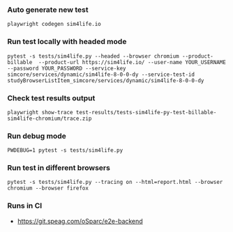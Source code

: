 ### Auto generate new test
`playwright codegen sim4life.io`

### Run test locally with headed mode
```
pytest -s tests/sim4life.py --headed --browser chromium --product-billable  --product-url https://sim4life.io/ --user-name YOUR_USERNAME --password YOUR_PASSWORD --service-key simcore/services/dynamic/sim4life-8-0-0-dy --service-test-id studyBrowserListItem_simcore/services/dynamic/sim4life-8-0-0-dy
```

### Check test results output
`playwright show-trace test-results/tests-sim4life-py-test-billable-sim4life-chromium/trace.zip`

### Run debug mode
`PWDEBUG=1 pytest -s tests/sim4life.py`

### Run test in different browsers
`pytest -s tests/sim4life.py --tracing on --html=report.html --browser chromium --browser firefox`

### Runs in CI
  - https://git.speag.com/oSparc/e2e-backend
